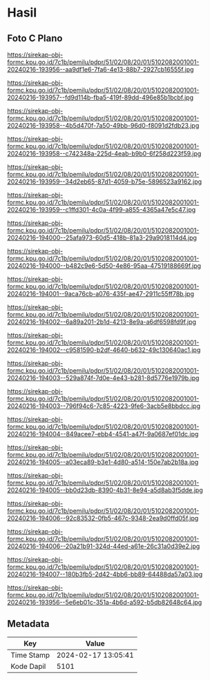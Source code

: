 # Hasil

## Foto C Plano

https://sirekap-obj-formc.kpu.go.id/7c1b/pemilu/pdpr/51/02/08/20/01/5102082001001-20240216-193956--aa9df1e6-7fa6-4e13-88b7-2927cb16555f.jpg

https://sirekap-obj-formc.kpu.go.id/7c1b/pemilu/pdpr/51/02/08/20/01/5102082001001-20240216-193957--fd9d114b-fba5-419f-89dd-496e85b1bcbf.jpg

https://sirekap-obj-formc.kpu.go.id/7c1b/pemilu/pdpr/51/02/08/20/01/5102082001001-20240216-193958--4b5d470f-7a50-49bb-96d0-f8091d2fdb23.jpg

https://sirekap-obj-formc.kpu.go.id/7c1b/pemilu/pdpr/51/02/08/20/01/5102082001001-20240216-193958--c742348a-225d-4eab-b9b0-6f258d223f59.jpg

https://sirekap-obj-formc.kpu.go.id/7c1b/pemilu/pdpr/51/02/08/20/01/5102082001001-20240216-193959--34d2eb65-87d1-4059-b75e-5896523a9162.jpg

https://sirekap-obj-formc.kpu.go.id/7c1b/pemilu/pdpr/51/02/08/20/01/5102082001001-20240216-193959--c1ffd301-4c0a-4f99-a855-4365a47e5c47.jpg

https://sirekap-obj-formc.kpu.go.id/7c1b/pemilu/pdpr/51/02/08/20/01/5102082001001-20240216-194000--25afa973-60d5-418b-81a3-29a9018114d4.jpg

https://sirekap-obj-formc.kpu.go.id/7c1b/pemilu/pdpr/51/02/08/20/01/5102082001001-20240216-194000--b482c9e6-5d50-4e86-95aa-47519188669f.jpg

https://sirekap-obj-formc.kpu.go.id/7c1b/pemilu/pdpr/51/02/08/20/01/5102082001001-20240216-194001--9aca76cb-a076-435f-ae47-2911c55ff78b.jpg

https://sirekap-obj-formc.kpu.go.id/7c1b/pemilu/pdpr/51/02/08/20/01/5102082001001-20240216-194002--6a89a201-2b1d-4213-8e9a-a6df6598fd9f.jpg

https://sirekap-obj-formc.kpu.go.id/7c1b/pemilu/pdpr/51/02/08/20/01/5102082001001-20240216-194002--c9581590-b2df-4640-b632-49c130640ac1.jpg

https://sirekap-obj-formc.kpu.go.id/7c1b/pemilu/pdpr/51/02/08/20/01/5102082001001-20240216-194003--529a874f-7d0e-4e43-b281-8d5776e1979b.jpg

https://sirekap-obj-formc.kpu.go.id/7c1b/pemilu/pdpr/51/02/08/20/01/5102082001001-20240216-194003--796f94c6-7c85-4223-9fe6-3acb5e8bbdcc.jpg

https://sirekap-obj-formc.kpu.go.id/7c1b/pemilu/pdpr/51/02/08/20/01/5102082001001-20240216-194004--849acee7-ebb4-4541-a47f-9a0687ef01dc.jpg

https://sirekap-obj-formc.kpu.go.id/7c1b/pemilu/pdpr/51/02/08/20/01/5102082001001-20240216-194005--a03eca89-b3e1-4d80-a514-150e7ab2b18a.jpg

https://sirekap-obj-formc.kpu.go.id/7c1b/pemilu/pdpr/51/02/08/20/01/5102082001001-20240216-194005--bb0d23db-8390-4b31-8e94-a5d8ab3f5dde.jpg

https://sirekap-obj-formc.kpu.go.id/7c1b/pemilu/pdpr/51/02/08/20/01/5102082001001-20240216-194006--92c83532-0fb5-467c-9348-2ea9d0ffd05f.jpg

https://sirekap-obj-formc.kpu.go.id/7c1b/pemilu/pdpr/51/02/08/20/01/5102082001001-20240216-194006--20a21b91-324d-44ed-a61e-26c31a0d39e2.jpg

https://sirekap-obj-formc.kpu.go.id/7c1b/pemilu/pdpr/51/02/08/20/01/5102082001001-20240216-194007--180b3fb5-2d42-4bb6-bb89-64488da57a03.jpg

https://sirekap-obj-formc.kpu.go.id/7c1b/pemilu/pdpr/51/02/08/20/01/5102082001001-20240216-193956--5e6eb01c-351a-4b6d-a592-b5db82648c64.jpg


## Metadata

| Key        | Value               |
| ---------- | ------------------- |
| Time Stamp | 2024-02-17 13:05:41 |
| Kode Dapil | 5101                |



